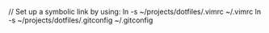 // Set up a symbolic link by using:
ln -s  ~/projects/dotfiles/.vimrc ~/.vimrc
ln -s ~/projects/dotfiles/.gitconfig ~/.gitconfig
